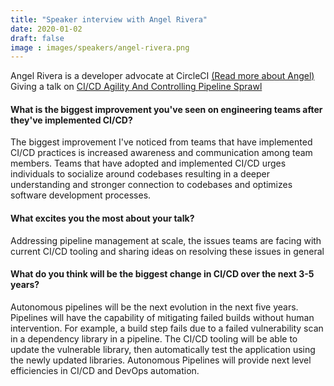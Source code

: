 ```yaml
---
title: "Speaker interview with Angel Rivera"
date: 2020-01-02
draft: false
image : images/speakers/angel-rivera.png
---
```


Angel Rivera is a developer advocate at CircleCI [(Read more about Angel)](/speakers/angel-rivera/)<br>
Giving a talk on [CI/CD Agility And Controlling Pipeline Sprawl](/talks/ci-cd-agility-and-controlling-pipeline-sprawl/)<br>

#### What is the biggest improvement you've seen on engineering teams after they've implemented CI/CD?

The biggest improvement I've noticed from teams that have implemented CI/CD practices is increased awareness and communication among team members. Teams that have adopted and implemented CI/CD urges individuals to socialize around codebases resulting in a deeper understanding and stronger connection to codebases and optimizes software development processes. 

#### What excites you the most about your talk? 

Addressing pipeline management at scale, the issues teams are facing with current CI/CD tooling and sharing ideas on resolving these issues in general

#### What do you think will be the biggest change in CI/CD over the next 3-5 years? 

Autonomous pipelines will be the next evolution in the next five years. Pipelines will have the capability of mitigating failed builds without human intervention. For example, a build step fails due to a failed vulnerability scan in a dependency library in a pipeline. The CI/CD tooling will be able to update the vulnerable library, then automatically test the application using the newly updated libraries. Autonomous Pipelines will provide next level efficiencies in CI/CD and DevOps automation.